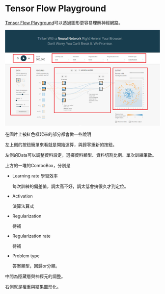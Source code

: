 # Tensor Flow Playground

[Tensor Flow Playground](https://playground.tensorflow.org/)可以透過圖形更容易理解神經網路。

![playground](./IMG/playground.png)

在圖片上被紅色框起來的部分都會做一些說明

左上側的按鈕簡單來看就是開始運算，與歸零重新的按鈕。


左側的Data可以調整資料設定，選擇資料類型、資料切割比例、單次訓練筆數。

上方的一堆的ComboBox，分別是
+ Learning rate 學習效率
  
    每次訓練的偏差值，調太高不好，調太低會搞很久才到定位。

+ Activation

    演算法算式

+ Regularization
  
    待補

+ Regularization rate

    待補

+ Problem type
  
    答案類型，回歸or分類。


中間為隱藏層與神經元的調整。

右側就是權重與結果圖形化。
